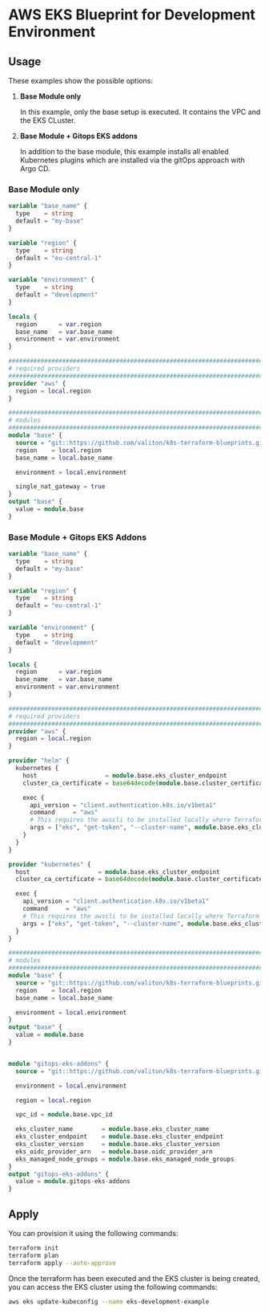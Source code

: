 # AWS EKS Blueprint for Development Environment

## Usage

These examples show the possible options:

1. **Base Module only**

    In this example, only the base setup is executed. It contains the VPC and the EKS CLuster.

2. **Base Module + Gitops EKS addons**

    In addition to the base module, this example installs all enabled Kubernetes plugins which are installed via the gitOps approach with Argo CD.

### Base Module only

```tf
variable "base_name" {
  type    = string
  default = "my-base"
}

variable "region" {
  type    = string
  default = "eu-central-1"
}

variable "environment" {
  type    = string
  default = "development"
}

locals {
  region      = var.region
  base_name   = var.base_name
  environment = var.environment
}

################################################################################
# required providers
################################################################################
provider "aws" {
  region = local.region
}

################################################################################
# modules
################################################################################
module "base" {
  source = "git::https://github.com/valiton/k8s-terraform-blueprints.git//terraform/cloud-provider/aws/base?ref=main"
  region    = local.region
  base_name = local.base_name

  environment = local.environment

  single_nat_gateway = true
}
output "base" {
  value = module.base
}

```
### Base Module + Gitops EKS Addons

```tf
variable "base_name" {
  type    = string
  default = "my-base"
}

variable "region" {
  type    = string
  default = "eu-central-1"
}

variable "environment" {
  type    = string
  default = "development"
}

locals {
  region      = var.region
  base_name   = var.base_name
  environment = var.environment
}

################################################################################
# required providers
################################################################################
provider "aws" {
  region = local.region
}

provider "helm" {
  kubernetes {
    host                   = module.base.eks_cluster_endpoint
    cluster_ca_certificate = base64decode(module.base.cluster_certificate_authority_data)

    exec {
      api_version = "client.authentication.k8s.io/v1beta1"
      command     = "aws"
      # This requires the awscli to be installed locally where Terraform is executed
      args = ["eks", "get-token", "--cluster-name", module.base.eks_cluster_name, "--region", local.region]
    }
  }
}

provider "kubernetes" {
  host                   = module.base.eks_cluster_endpoint
  cluster_ca_certificate = base64decode(module.base.cluster_certificate_authority_data)

  exec {
    api_version = "client.authentication.k8s.io/v1beta1"
    command     = "aws"
    # This requires the awscli to be installed locally where Terraform is executed
    args = ["eks", "get-token", "--cluster-name", module.base.eks_cluster_name, "--region", local.region]
  }
}

################################################################################
# modules
################################################################################
module "base" {
  source = "git::https://github.com/valiton/k8s-terraform-blueprints.git//terraform/cloud-provider/aws/base?ref=main"
  region    = local.region
  base_name = local.base_name

  environment = local.environment
}
output "base" {
  value = module.base
}


module "gitops-eks-addons" {
  source = "git::https://github.com/valiton/k8s-terraform-blueprints.git//terraform/cloud-provider/aws/bootstrapping/gitops-eks-addons?ref=main"

  environment = local.environment

  region = local.region

  vpc_id = module.base.vpc_id

  eks_cluster_name        = module.base.eks_cluster_name
  eks_cluster_endpoint    = module.base.eks_cluster_endpoint
  eks_cluster_version     = module.base.eks_cluster_version
  eks_oidc_provider_arn   = module.base.oidc_provider_arn
  eks_managed_node_groups = module.base.eks_managed_node_groups
}
output "gitops-eks-addons" {
  value = module.gitops-eks-addons
}


```
## Apply

You can provision it using the following commands:
```bash
terraform init
terraform plan
terraform apply --auto-approve
```

Once the terraform has been executed and the EKS cluster is being created, you can access the EKS cluster using the following commands: 

```bash
aws eks update-kubeconfig --name eks-development-example
```
